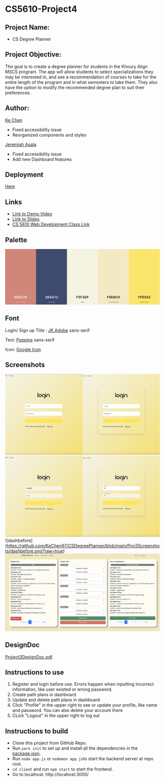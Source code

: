 # CS5610-Project4
## Project Name: 
- CS Degree Planner

## Project Objective: 
The goal is to create a degree planner for students in the Khoury Align MSCS program. The app will allow students to select specializations they may be interested in, and see a recommendation of courses to take for the entire length of the program and in what semesters to take them. They also have the option to modify the recommended degree plan to suit their preferences.

## Author:
[Ke Chen](https://kechen97.github.io/)
- Fixed accessibility issue
- Reorganized components and styles

[Jeremiah Asala](https://jerryasala.github.io/)
- Fixed accessibility issue
- Add new Dashboard features


## Deployment 
[Here](https://csdegree-planner.herokuapp.com/)


## Links
- [Link to Demo Video](https://drive.google.com/file/d/1Tb0Oz4vOjgJqKqqF5NUvHwfOCFkiO3OH/view?usp=share_link) 
- [Link to Slides](https://docs.google.com/presentation/d/125DEhiiGFAGgeMK6UxllhF_ZTRJBRE0_m3tbAw3cngQ/edit#slide=id.g1596b0566c4_0_63)
- [CS 5610 Web Development Class Link](https://johnguerra.co/classes/webDevelopment_fall_2022/)

## Palette
![palette](https://github.com/KeChen97/CSDegreePlanner/blob/main/Proj4Screenshots/palette.png?raw=true)

## Font
Login/ Sign up Title : [JK Adobe](https://fonts.cdnfonts.com/css/jk-abode)  sans-serif

Text: [Poppins](https://fonts.googleapis.com/css2?family=Poppins&amp;display=swap)  sans-serif 

Icon: [Google Icon](fonts.google.com/icons)


## Screenshots
![beforeafter1](https://github.com/KeChen97/CSDegreePlanner/blob/main/Proj4Screenshots/beforeafter1.png?raw=true)
![beforeafter2](https://github.com/KeChen97/CSDegreePlanner/blob/main/Proj4Screenshots/beforeafter2.png?raw=true)
![dashbefore] (https://github.com/KeChen97/CSDegreePlanner/blob/main/Proj3Screenshots/dashbefore.png?raw=true)
![dashafter](https://github.com/KeChen97/CSDegreePlanner/blob/main/Proj4Screenshots/WX20221212-133026@2x.png?raw=true)



## DesignDoc
[Project3DesignDoc.pdf](https://github.com/KeChen97/CS5610-Project3/blob/main/Project3DesignDoc.pdf)

## Instructions to use
1. Register and login before use. Errors happen when inputting incorrect information, like user existed or wrong password.
2. Create path plans in dashboard
3. Update and delete path plans in dashboard
4. Click "Profile" in the upper right to see or update your profile, like name and password. You can also delete your account there
5. CLick "Logout" in the upper right to log out

## Instructions to build
- Clone this project from GitHub Repo.
- Run `yarn init` to set up and install all the dependencies in the [package.json](https://github.com/KeChen97/CS5610Project2/blob/main/package.json).
- Run `node app.js` or `nodemon app.js`to start the backend server at repo root.
- `cd client` and run `npm start` to start the frontend.
- Go to localhost: http://locahost:3000/
 
